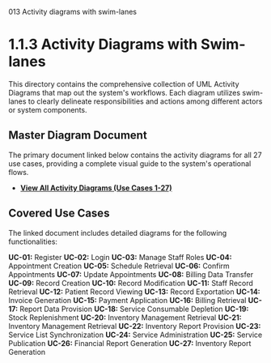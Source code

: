 013 Activity diagrams with swim-lanes
# 1.1.3 Activity Diagrams with Swim-lanes

This directory contains the comprehensive collection of UML Activity Diagrams that map out the system's workflows. Each diagram utilizes swim-lanes to clearly delineate responsibilities and actions among different actors or system components.

## Master Diagram Document

The primary document linked below contains the activity diagrams for all 27 use cases, providing a complete visual guide to the system's operational flows.

* **[View All Activity Diagrams (Use Cases 1-27)](https://asiapacificcollege.sharepoint.com/:w:/s/SSYADD1SS231T1AY2025-2026/ESvXQG-vpuNIrHRJ4vpWOsoBMshPAhYm2dczWjW33sfPlw?e=UXE83R)**

## Covered Use Cases

The linked document includes detailed diagrams for the following functionalities:

**UC-01:** Register 
**UC-02:** Login 
**UC-03:** Manage Staff Roles 
**UC-04:** Appointment Creation 
**UC-05:** Schedule Retrieval 
**UC-06:** Confirm Appointments 
**UC-07:** Update Appointments 
**UC-08:** Billing Data Transfer 
**UC-09:** Record Creation 
**UC-10:** Record Modification 
**UC-11:** Staff Record Retrieval 
**UC-12:** Patient Record Viewing 
**UC-13:** Record Exportation 
**UC-14:** Invoice Generation 
**UC-15:** Payment Application 
**UC-16:** Billing Retrieval 
**UC-17:** Report Data Provision 
**UC-18:** Service Consumable Depletion 
**UC-19:** Stock Replenishment 
**UC-20:** Inventory Management Retrieval 
**UC-21:** Inventory Management Retrieval 
**UC-22:** Inventory Report Provision 
**UC-23:** Service List Synchronization 
**UC-24:** Service Administration 
**UC-25:** Service Publication 
**UC-26:** Financial Report Generation 
**UC-27:** Inventory Report Generation